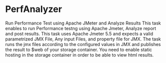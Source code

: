 # PerfAnalyzer
Run Performance Test using Apache JMeter and Analyze Results This task enables to run Performance testng using Apache Jmeter, Analyze report and post results. This task uses Apache Jmeter 5.5 and expects a valid parametrized JMX File, Any input Files, and property file for JMX. The task runs the jmx files according to the configured values in JMX and publishes the result to $web of your storage container. You need to enable static hosting in the storage container in order to be able to view html results.
